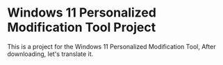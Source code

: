 # Windows 11 Personalized Modification Tool Project
This is a project for the Windows 11 Personalized Modification Tool, After downloading, let's translate it.
